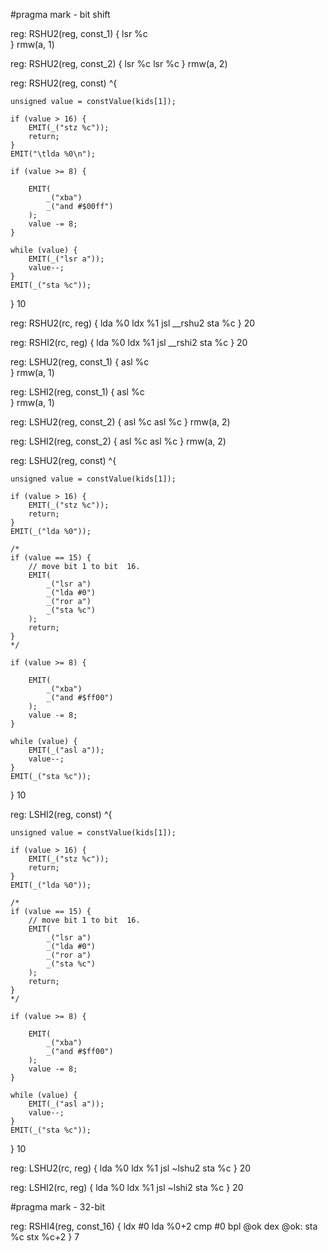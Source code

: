 #pragma mark - bit shift

reg: RSHU2(reg, const_1) {
    lsr %c    
} rmw(a, 1)

reg: RSHU2(reg, const_2) {
    lsr %c
    lsr %c
} rmw(a, 2)

reg: RSHU2(reg, const) ^{

    unsigned value = constValue(kids[1]);

    if (value > 16) {
        EMIT(_("stz %c"));
        return;
    }
    EMIT("\tlda %0\n");

    if (value >= 8) {

        EMIT(
            _("xba")
            _("and #$00ff")
        );
        value -= 8;
    }

    while (value) {
        EMIT(_("lsr a"));
        value--;
    }
    EMIT(_("sta %c"));

} 10

reg: RSHU2(rc, reg) {
    lda %0
    ldx %1
    jsl __rshu2
    sta %c
} 20

reg: RSHI2(rc, reg) {
    lda %0
    ldx %1
    jsl __rshi2
    sta %c
} 20

reg: LSHU2(reg, const_1) {
    asl %c    
} rmw(a, 1)

reg: LSHI2(reg, const_1) {
    asl %c    
} rmw(a, 1)


reg: LSHU2(reg, const_2) {
    asl %c
    asl %c
} rmw(a, 2)

reg: LSHI2(reg, const_2) {
    asl %c
    asl %c
} rmw(a, 2)

reg: LSHU2(reg, const) ^{

    unsigned value = constValue(kids[1]);

    if (value > 16) {
        EMIT(_("stz %c"));
        return;
    }
    EMIT(_("lda %0"));

    /*
    if (value == 15) {
        // move bit 1 to bit  16.
        EMIT(
            _("lsr a")
            _("lda #0")
            _("ror a")
            _("sta %c")
        );
        return;
    }
    */

    if (value >= 8) {

        EMIT(
            _("xba")
            _("and #$ff00")
        );
        value -= 8;
    }

    while (value) {
        EMIT(_("asl a"));
        value--;
    }
    EMIT(_("sta %c"));

} 10

reg: LSHI2(reg, const) ^{

    unsigned value = constValue(kids[1]);

    if (value > 16) {
        EMIT(_("stz %c"));
        return;
    }
    EMIT(_("lda %0"));

    /*
    if (value == 15) {
        // move bit 1 to bit  16.
        EMIT(
            _("lsr a")
            _("lda #0")
            _("ror a")
            _("sta %c")
        );
        return;
    }
    */

    if (value >= 8) {

        EMIT(
            _("xba")
            _("and #$ff00")
        );
        value -= 8;
    }

    while (value) {
        EMIT(_("asl a"));
        value--;
    }
    EMIT(_("sta %c"));
} 10


reg: LSHU2(rc, reg) {
    lda %0
    ldx %1
    jsl ~lshu2
    sta %c
} 20

reg: LSHI2(rc, reg) {
    lda %0
    ldx %1
    jsl ~lshi2
    sta %c
} 20


#pragma mark - 32-bit


reg: RSHI4(reg, const_16) {
    ldx #0
    lda %0+2
    cmp #0
    bpl @ok
    dex
@ok:
    sta %c
    stx %c+2
} 7


